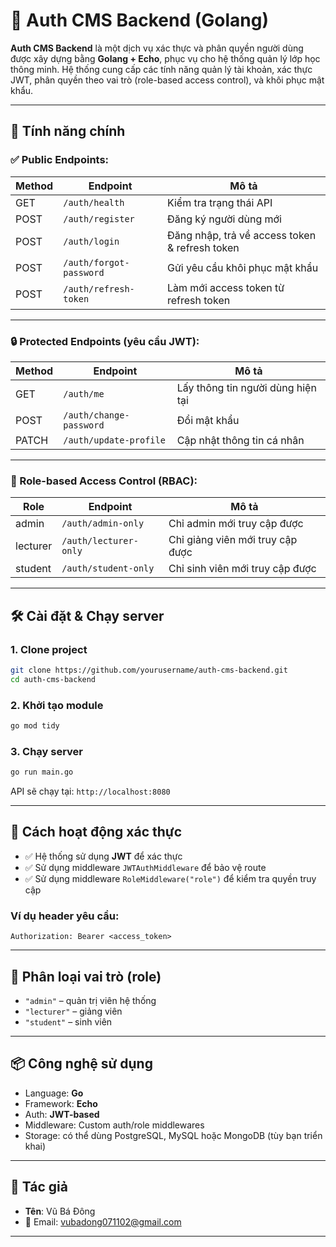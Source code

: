 # 🔐 Auth CMS Backend (Golang)

**Auth CMS Backend** là một dịch vụ xác thực và phân quyền người dùng được xây dựng bằng **Golang + Echo**, phục vụ cho hệ thống quản lý lớp học thông minh. Hệ thống cung cấp các tính năng quản lý tài khoản, xác thực JWT, phân quyền theo vai trò (role-based access control), và khôi phục mật khẩu.

---

## 🚀 Tính năng chính

### ✅ Public Endpoints:
| Method | Endpoint | Mô tả |
|--------|----------|-------|
| GET | `/auth/health` | Kiểm tra trạng thái API |
| POST | `/auth/register` | Đăng ký người dùng mới |
| POST | `/auth/login` | Đăng nhập, trả về access token & refresh token |
| POST | `/auth/forgot-password` | Gửi yêu cầu khôi phục mật khẩu |
| POST | `/auth/refresh-token` | Làm mới access token từ refresh token |

---

### 🔒 Protected Endpoints (yêu cầu JWT):

| Method | Endpoint | Mô tả |
|--------|----------|-------|
| GET | `/auth/me` | Lấy thông tin người dùng hiện tại |
| POST | `/auth/change-password` | Đổi mật khẩu |
| PATCH | `/auth/update-profile` | Cập nhật thông tin cá nhân |

---

### 🔐 Role-based Access Control (RBAC):

| Role | Endpoint | Mô tả |
|------|----------|-------|
| admin | `/auth/admin-only` | Chỉ admin mới truy cập được |
| lecturer | `/auth/lecturer-only` | Chỉ giảng viên mới truy cập được |
| student | `/auth/student-only` | Chỉ sinh viên mới truy cập được |

---

## 🛠 Cài đặt & Chạy server

### 1. Clone project

```bash
git clone https://github.com/yourusername/auth-cms-backend.git
cd auth-cms-backend
```

### 2. Khởi tạo module

```bash
go mod tidy
```

### 3. Chạy server

```bash
go run main.go
```

API sẽ chạy tại: `http://localhost:8080`

---

## 🔐 Cách hoạt động xác thực

- ✅ Hệ thống sử dụng **JWT** để xác thực
- ✅ Sử dụng middleware `JWTAuthMiddleware` để bảo vệ route
- ✅ Sử dụng middleware `RoleMiddleware("role")` để kiểm tra quyền truy cập

### Ví dụ header yêu cầu:

```http
Authorization: Bearer <access_token>
```

---

## 🧩 Phân loại vai trò (role)

- `"admin"` – quản trị viên hệ thống
- `"lecturer"` – giảng viên
- `"student"` – sinh viên

---

## 📦 Công nghệ sử dụng

- Language: **Go**
- Framework: **Echo**
- Auth: **JWT-based**
- Middleware: Custom auth/role middlewares
- Storage: có thể dùng PostgreSQL, MySQL hoặc MongoDB (tùy bạn triển khai)

---

## 👤 Tác giả

- **Tên**: Vũ Bá Đông  
- 📩 Email: [vubadong071102@gmail.com](mailto:vubadong071102@gmail.com)

---


